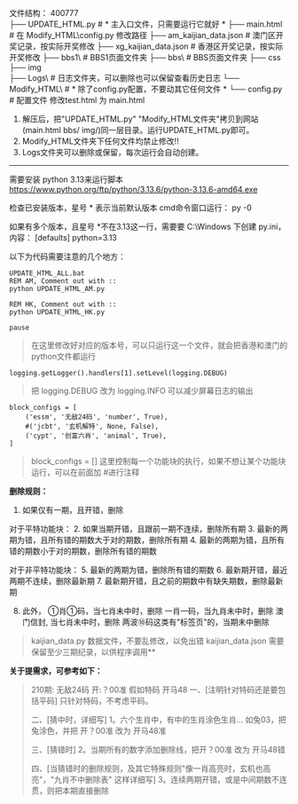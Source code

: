 文件结构：
400777\
├── UPDATE_HTML.py                 # * 主入口文件，只需要运行它就好 *
├── main.html                      # 在 Modify_HTML\config.py 修改路径
├── am_kaijian_data.json           # 澳门区开奖记录，按实际开奖修改
├── xg_kaijian_data.json           # 香港区开奖记录，按实际开奖修改
├── bbs1\                          # BBS1页面文件夹
├── bbs\                           # BBS页面文件夹
├── css\
├── img\
├── Logs\                          # 日志文件夹，可以删除也可以保留查看历史日志
└── Modify_HTML\                   # * 除了config.py配置，不要动其它任何文件 *
    └── config.py                  # 配置文件 修改test.html 为 main.html

1. 解压后，把"UPDATE_HTML.py"  "Modify_HTML文件夹"拷贝到网站(main.html bbs/ img/)同一层目录。运行UPDATE_HTML.py即可。
2. Modify_HTML文件夹下任何文件均禁止修改!!
3. Logs文件夹可以删除或保留，每次运行会自动创建。

-----------------------
需要安装 python 3.13来运行脚本 
https://www.python.org/ftp/python/3.13.6/python-3.13.6-amd64.exe

检查已安装版本，星号 * 表示当前默认版本
cmd命令窗口运行： py -0

如果有多个版本，且星号 *不在3.13这一行，需要要 C:\Windows 下创建 py.ini，内容：
[defaults]
python=3.13


以下为代码需要注意的几个地方：
```
UPDATE_HTML_ALL.bat 
REM AM, Comment out with ::
python UPDATE_HTML_AM.py

REM HK, Comment out with :: 
python UPDATE_HTML_HK.py

pause
```

> 在这里修改好对应的版本号，可以只运行这一个文件，就会把香港和澳门的python文件都运行



```
logging.getLogger().handlers[1].setLevel(logging.DEBUG)
```

> 把 logging.DEBUG 改为 logging.INFO 可以减少屏幕日志的输出



```
block_configs = [
    ('essm', '无敌24码', 'number', True),
    #('jcbt', '玄机解特', None, False),
    ('cypt', '创富六肖', 'animal', True),
]
```

> block_configs = [] 这里控制每一个功能块的执行，如果不想让某个功能块运行，可以在前面加 #进行注释


**删除规则：**
1. 如果仅有一期，且开错，删除
 
对于平特功能块：
2. 如果当期开错，且跟前一期不连续，删除所有期
3. 最新的两期为错，且所有错的期数大于对的期数，删除所有期
4. 最新的两期为错，且所有错的期数小于对的期数，删除所有错的期数

对于非平特功能块：
5. 最新的两期为错，删除所有错的期数
6. 最新期开错，最近两期不连续，删除最新期
7. 最新期开错，且之前的期数中有缺失期数，删除最新期

8. 此外，
   ①肖①码，当七肖未中时，删除
   一肖一码，当九肖未中时，删除
   澳门信封, 当七肖未中时，删除
   两波⑩码这类有"标签页"的，当期未中删除



> kaijian_data.py      数据文件，不要乱修改，以免出错
> kaijian_data.json   需要保留至少三期纪录，以供程序调用**



**关于提需求，可参考如下：**

> 210期: 无敌24码 开:？00准
> 假如特码 开马48
> 一、[注明针对特码还是要包括平码]
> 只针对特码，不考虑平码。
>
> 二、[猜中时，详细写]
> 1。六个生肖中，有中的生肖涂色生肖...
> 如兔03，把兔涂色，并把 开？00准 改为 开马48准
>
> 三、[猜错时]
> 2。当期所有的数字添加删除线，把开？00准 改为 开马48错
>
> 四、[当猜错时的删除规则，及其它特殊规则"像一肖高亮时，玄机也高亮"，"九肖不中删除表" 这样详细写]
> 3。连续两期开错，或是中间期数不连贯，则把本期直接删除
